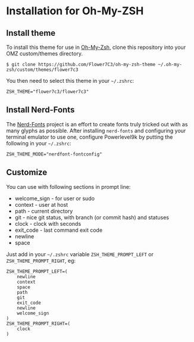 # Installation for Oh-My-ZSH

## Install theme

To install this theme for use in [Oh-My-Zsh](https://github.com/robbyrussell/oh-my-zsh), clone this repository into your OMZ custom/themes directory.

    $ git clone https://github.com/Flower7C3/oh-my-zsh-theme ~/.oh-my-zsh/custom/themes/flower7c3

You then need to select this theme in your `~/.zshrc`:

    ZSH_THEME="flower7c3/flower7c3"
    
## Install Nerd-Fonts
   
The [Nerd-Fonts](https://github.com/ryanoasis/nerd-fonts) project is an effort to create fonts truly tricked out with as many glyphs as possible. After installing `nerd-fonts` and configuring your terminal emulator to use one, configure Powerlevel9k by putting the following in your `~/.zshrc`:
   
    ZSH_THEME_MODE="nerdfont-fontconfig"


## Customize

You can use with following sections in prompt line:
* welcome_sign - for user or sudo
* context - user at host
* path - current directory
* git - nice git status, with branch (or commit hash) and statuses
* clock - clock with seconds
* exit_code - last command exit code
* newline
* space

Just add in your `~/.zshrc` variable `ZSH_THEME_PROMPT_LEFT` or `ZSH_THEME_PROMPT_RIGHT`, eg:

    ZSH_THEME_PROMPT_LEFT=(
        newline
        context
        space
        path
        git
        exit_code
        newline
        welcome_sign
    )
  	ZSH_THEME_PROMPT_RIGHT=(
    	clock
	)
